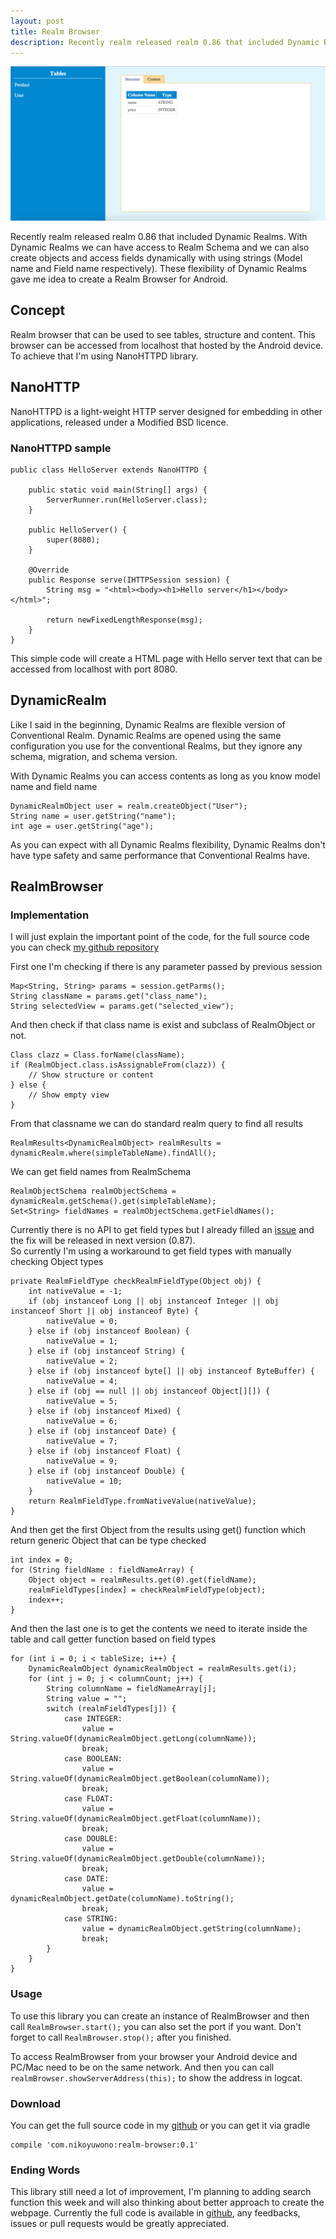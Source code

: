 ```yaml
---
layout: post
title: Realm Browser
description: Recently realm released realm 0.86 that included Dynamic Realms. With Dynamic Realms we can have access to Realm Schema and we can also create objects and access fields dynamically with using strings (Model name and Field name respectively). These flexibility of Dynamic Realms gave me idea to create a Realm Browser for Android.
---
```


<img src="/assets/images/posts/realm_browser/realm_browser_sample.png" style="margin-left=auto;margin-right-auto;">

Recently realm released realm 0.86 that included Dynamic Realms. With Dynamic Realms we can have access to Realm Schema and we can also create objects and access fields dynamically with using strings (Model name and Field name respectively). These flexibility of Dynamic Realms gave me idea to create a Realm Browser for Android.

## Concept

Realm browser that can be used to see tables, structure and content. This browser can be accessed from localhost that hosted by the Android device. To achieve that I'm using NanoHTTPD library.

## NanoHTTP

NanoHTTPD is a light-weight HTTP server designed for embedding in other applications, released under a Modified BSD licence.

### NanoHTTPD sample

```
public class HelloServer extends NanoHTTPD {

    public static void main(String[] args) {
        ServerRunner.run(HelloServer.class);
    }

    public HelloServer() {
        super(8080);
    }

    @Override
    public Response serve(IHTTPSession session) {
        String msg = "<html><body><h1>Hello server</h1></body></html>";

        return newFixedLengthResponse(msg);
    }
}
```

This simple code will create a HTML page with Hello server text that can be accessed from localhost with port 8080.

## DynamicRealm

Like I said in the beginning, Dynamic Realms are flexible version of Conventional Realm. Dynamic Realms are opened using the same configuration you use for the conventional Realms, but they ignore any schema, migration, and schema version.

With Dynamic Realms you can access contents as long as you know model name and field name

```
DynamicRealmObject user = realm.createObject("User");
String name = user.getString("name");
int age = user.getString("age");
```

As you can expect with all Dynamic Realms flexibility, Dynamic Realms don't have type safety and same performance that Conventional Realms have.

## RealmBrowser

### Implementation

I will just explain the important point of the code, for the full source code you can check [my github repository](https://github.com/NikoYuwono/ToolbarPanel)

First one I'm checking if there is any parameter passed by previous session

```
Map<String, String> params = session.getParms();
String className = params.get("class_name");
String selectedView = params.get("selected_view");
```

And then check if that class name is exist and subclass of RealmObject or not.

```
Class clazz = Class.forName(className);
if (RealmObject.class.isAssignableFrom(clazz)) {
	// Show structure or content
} else {
	// Show empty view
}
```

From that classname we can do standard realm query to find all results

```
RealmResults<DynamicRealmObject> realmResults = dynamicRealm.where(simpleTableName).findAll();
```

We can get field names from RealmSchema

```
RealmObjectSchema realmObjectSchema = dynamicRealm.getSchema().get(simpleTableName);
Set<String> fieldNames = realmObjectSchema.getFieldNames();
```

Currently there is no API to get field types but I already filled an [issue](https://github.com/realm/realm-java/issues/1883) and the fix will be released in next version (0.87).   
So currently I'm using a workaround to get field types with manually checking Object types

```
private RealmFieldType checkRealmFieldType(Object obj) {
    int nativeValue = -1;
    if (obj instanceof Long || obj instanceof Integer || obj instanceof Short || obj instanceof Byte) {
        nativeValue = 0;
    } else if (obj instanceof Boolean) {
        nativeValue = 1;
    } else if (obj instanceof String) {
        nativeValue = 2;
    } else if (obj instanceof byte[] || obj instanceof ByteBuffer) {
        nativeValue = 4;
    } else if (obj == null || obj instanceof Object[][]) {
        nativeValue = 5;
    } else if (obj instanceof Mixed) {
        nativeValue = 6;
    } else if (obj instanceof Date) {
        nativeValue = 7;
    } else if (obj instanceof Float) {
        nativeValue = 9;
    } else if (obj instanceof Double) {
        nativeValue = 10;
    }
    return RealmFieldType.fromNativeValue(nativeValue);
}
```

And then get the first Object from the results using get() function which return generic Object that can be type checked

```
int index = 0;
for (String fieldName : fieldNameArray) {
    Object object = realmResults.get(0).get(fieldName);
    realmFieldTypes[index] = checkRealmFieldType(object);
    index++;
}
```

And then the last one is to get the contents we need to iterate inside the table and call getter function based on field types

```
for (int i = 0; i < tableSize; i++) {
    DynamicRealmObject dynamicRealmObject = realmResults.get(i);
    for (int j = 0; j < columnCount; j++) {
        String columnName = fieldNameArray[j];
        String value = "";
        switch (realmFieldTypes[j]) {
            case INTEGER:
                value = String.valueOf(dynamicRealmObject.getLong(columnName));
                break;
            case BOOLEAN:
                value = String.valueOf(dynamicRealmObject.getBoolean(columnName));
                break;
            case FLOAT:
                value = String.valueOf(dynamicRealmObject.getFloat(columnName));
                break;
            case DOUBLE:
                value = String.valueOf(dynamicRealmObject.getDouble(columnName));
                break;
            case DATE:
                value = dynamicRealmObject.getDate(columnName).toString();
                break;
            case STRING:
                value = dynamicRealmObject.getString(columnName);
                break;
        }
    }
}
```

### Usage

To use this library you can create an instance of RealmBrowser and then call `RealmBrowser.start();` you can also set the port if you want. Don't forget to call `RealmBrowser.stop();` after you finished.

To access RealmBrowser from your browser your Android device and PC/Mac need to be on the same network. And then you can call `realmBrowser.showServerAddress(this);` to show the address in logcat.

### Download

You can get the full source code in my [github](https://github.com/NikoYuwono/realm-browser-android) or you can get it via gradle 

```
compile 'com.nikoyuwono:realm-browser:0.1'
```

### Ending Words

This library still need a lot of improvement, I'm planning to adding search function this week and will also thinking about better approach to create the webpage. Currently the full code is available in [github](https://github.com/NikoYuwono/realm-browser-android), any feedbacks, issues or pull requests would be greatly appreciated.
